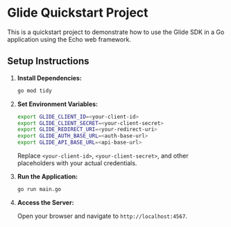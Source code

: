 # Glide Quickstart Project

This is a quickstart project to demonstrate how to use the Glide SDK in a Go application using the Echo web framework.

## Setup Instructions

1. **Install Dependencies:**

    ```bash
    go mod tidy
    ```

2. **Set Environment Variables:**

    ```bash
    export GLIDE_CLIENT_ID=<your-client-id>
    export GLIDE_CLIENT_SECRET=<your-client-secret>
    export GLIDE_REDIRECT_URI=<your-redirect-uri>
    export GLIDE_AUTH_BASE_URL=<auth-base-url>
    export GLIDE_API_BASE_URL=<api-base-url>
    ```

   Replace `<your-client-id>`, `<your-client-secret>`, and other placeholders with your actual credentials.

3. **Run the Application:**

    ```bash
    go run main.go
    ```

4. **Access the Server:**

   Open your browser and navigate to `http://localhost:4567`.

